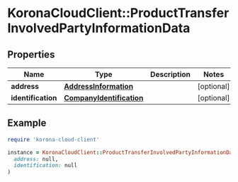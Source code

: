 # KoronaCloudClient::ProductTransferInvolvedPartyInformationData

## Properties

| Name | Type | Description | Notes |
| ---- | ---- | ----------- | ----- |
| **address** | [**AddressInformation**](AddressInformation.md) |  | [optional] |
| **identification** | [**CompanyIdentification**](CompanyIdentification.md) |  | [optional] |

## Example

```ruby
require 'korona-cloud-client'

instance = KoronaCloudClient::ProductTransferInvolvedPartyInformationData.new(
  address: null,
  identification: null
)
```

